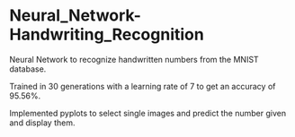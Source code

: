 # Neural_Network-Handwriting_Recognition
Neural Network to recognize handwritten numbers from the MNIST database.

Trained in 30 generations with a learning rate of 7 to get an accuracy of 95.56%.

Implemented pyplots to select single images and predict the number given and display them.
